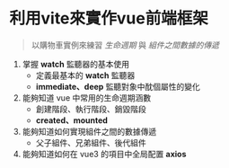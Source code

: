 # 利用vite來實作vue前端框架
> 以購物車實例來練習 *生命週期* 與 *組件之間數據的傳遞*
1. 掌握 **watch** 監聽器的基本使用
    - 定義最基本的 **watch** 監聽器
    - **immediate、deep** 監聽對象中酖個屬性的變化
2. 能夠知道 vue 中常用的生命週期涵數
    - 創建階段、執行階段、銷毀階段
    - **created、mounted**
3. 能夠知道如何實現組件之間的數據傳遞
    - 父子組件、兄弟組件、後代組件
4. 能夠知道如何在 vue3 的項目中全局配置 **axios**
